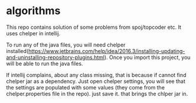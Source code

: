 # algorithms

This repo contains solution of some problems from spoj/topcoder etc. It uses chelper in intellij. 

To run any of the java files, you will need chelper installed(https://www.jetbrains.com/help/idea/2016.3/installing-updating-and-uninstalling-repository-plugins.html). Once you import this project, you will be able to run the java files. 

If intellij complains, about any class missing, that is because if cannot find chelper jar as a dependency. Just open chelper settings, you will see that the settings are populated with some values (they come from the chelper.properties file in the repo). just save it. that brings the chlper jar in. 
